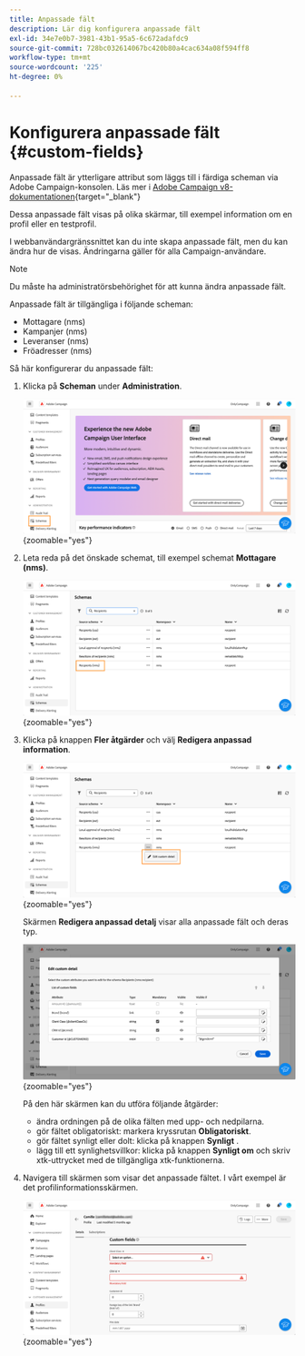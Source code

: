 ```yaml
---
title: Anpassade fält
description: Lär dig konfigurera anpassade fält
exl-id: 34e7e0b7-3981-43b1-95a5-6c672adafdc9
source-git-commit: 728bc032614067bc420b80a4cac634a08f594ff8
workflow-type: tm+mt
source-wordcount: '225'
ht-degree: 0%

---
```


# Konfigurera anpassade fält {#custom-fields}

Anpassade fält är ytterligare attribut som läggs till i färdiga scheman via Adobe Campaign-konsolen. Läs mer i [Adobe Campaign v8-dokumentationen](https://experienceleague.adobe.com/docs/campaign/campaign-v8/developer/shemas-forms/extend-schema.html){target="_blank"}

Dessa anpassade fält visas på olika skärmar, till exempel information om en profil eller en testprofil.

I webbanvändargränssnittet kan du inte skapa anpassade fält, men du kan ändra hur de visas. Ändringarna gäller för alla Campaign-användare.

>[!NOTE]
>
>Du måste ha administratörsbehörighet för att kunna ändra anpassade fält.

Anpassade fält är tillgängliga i följande scheman:

* Mottagare (nms)
* Kampanjer (nms)
* Leveranser (nms)
* Fröadresser (nms)

Så här konfigurerar du anpassade fält:

1. Klicka på **Scheman** under **Administration**.

   ![](assets/custom-fields.png){zoomable="yes"}

1. Leta reda på det önskade schemat, till exempel schemat **Mottagare (nms)**.

   ![](assets/custom-fields2.png){zoomable="yes"}

1. Klicka på knappen **Fler åtgärder** och välj **Redigera anpassad information**.

   ![](assets/custom-fields3.png){zoomable="yes"}

   Skärmen **Redigera anpassad detalj** visar alla anpassade fält och deras typ.

   ![](assets/custom-fields4.png){zoomable="yes"}

   På den här skärmen kan du utföra följande åtgärder:

   * ändra ordningen på de olika fälten med upp- och nedpilarna.
   * gör fältet obligatoriskt: markera kryssrutan **Obligatoriskt**.
   * gör fältet synligt eller dolt: klicka på knappen **Synligt** .
   * lägg till ett synlighetsvillkor: klicka på knappen **Synligt om** och skriv xtk-uttrycket med de tillgängliga xtk-funktionerna.

1. Navigera till skärmen som visar det anpassade fältet. I vårt exempel är det profilinformationsskärmen.

   ![](assets/custom-fields5.png){zoomable="yes"}
